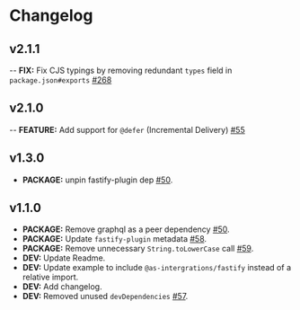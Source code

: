 # Changelog

## v2.1.1

-- **FIX:** Fix CJS typings by removing redundant `types` field in `package.json#exports` [#268](https://github.com/apollo-server-integrations/apollo-server-integration-fastify/pulls/268)

## v2.1.0

-- **FEATURE:** Add support for `@defer` (Incremental Delivery) [#55](https://github.com/apollo-server-integrations/apollo-server-integration-fastify/issues/55)

## v1.3.0

- **PACKAGE:** unpin fastify-plugin dep [#50](https://github.com/apollo-server-integrations/apollo-server-integration-fastify/pull/105).

## v1.1.0

- **PACKAGE:** Remove graphql as a peer dependency [#50](https://github.com/apollo-server-integrations/apollo-server-integration-fastify/pull/50).
- **PACKAGE:** Update `fastify-plugin` metadata [#58](https://github.com/apollo-server-integrations/apollo-server-integration-fastify/pull/58).
- **PACKAGE:** Remove unnecessary `String.toLowerCase` call [#59](https://github.com/apollo-server-integrations/apollo-server-integration-fastify/pull/59).
- **DEV:** Update Readme.
- **DEV:** Update example to include `@as-intergrations/fastify` instead of a relative import.
- **DEV:** Add changelog.
- **DEV:** Removed unused `devDependencies` [#57](https://github.com/apollo-server-integrations/apollo-server-integration-fastify/pull/57).
